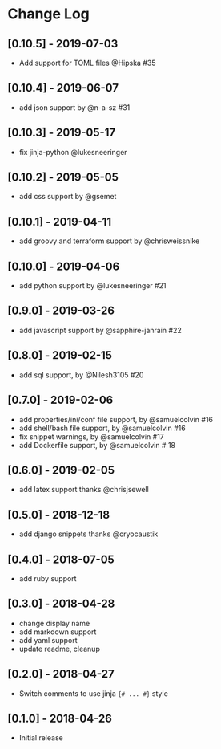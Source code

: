 # Change Log

## [0.10.5] - 2019-07-03
* Add support for TOML files @Hipska #35

## [0.10.4] - 2019-06-07
* add json support by @n-a-sz #31

## [0.10.3] - 2019-05-17
* fix jinja-python @lukesneeringer

## [0.10.2] - 2019-05-05
* add css support by @gsemet

## [0.10.1] - 2019-04-11
* add groovy and terraform support by @chrisweissnike

## [0.10.0] - 2019-04-06
* add python support by @lukesneeringer #21

## [0.9.0] - 2019-03-26
* add javascript support by @sapphire-janrain #22

## [0.8.0] - 2019-02-15
- add sql support, by @Nilesh3105 #20

## [0.7.0] - 2019-02-06
- add properties/ini/conf file support, by @samuelcolvin #16
- add shell/bash file support, by @samuelcolvin #16
- fix snippet warnings, by @samuelcolvin #17
- add Dockerfile support, by @samuelcolvin # 18

## [0.6.0] - 2019-02-05
- add latex support thanks @chrisjsewell

## [0.5.0] - 2018-12-18
- add django snippets thanks @cryocaustik

## [0.4.0] - 2018-07-05
- add ruby support

## [0.3.0] - 2018-04-28
- change display name
- add markdown support
- add yaml support
- update readme, cleanup

## [0.2.0] - 2018-04-27
- Switch comments to use jinja `{# ... #}` style

## [0.1.0] - 2018-04-26
- Initial release
